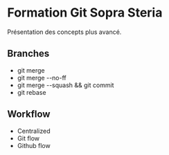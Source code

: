 # Formation Git Sopra Steria

Présentation des concepts plus avancé.

## Branches

- git merge
- git merge --no-ff
- git merge --squash && git commit
- git rebase

## Workflow

- Centralized
- Git flow
- Github flow
